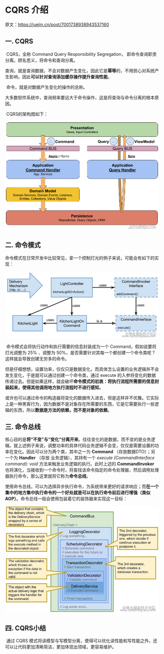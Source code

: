# CQRS 介绍

原文：https://juejin.cn/post/7001738938943537160



## 一. CQRS

​       CQRS，全称 Command Query Responsibility Segregation， 即命令查询职责分离。顾名思义，将命令和查询分离。

​        查询，就是查询数据，不会对数据产生变化，因此它是**幂等**的，不用担心对系统产生影响，因此**可以针对查询添加缓存操作提升查询性能**。

​        命令，就是对数据产生变化的操作的总称。

​        大多数软件系统中，查询频率要远大于命令操作，这是将查询与命令分离的根本原因。

​        CQRS的架构图如下：

![1](./images/CQRS/1.png)

## 二. 命令模式

​        命令模式在日常开发中比较常见，拿一个控制灯光的例子来说，可能会有如下的实现：

![2](./images/CQRS/2.png)

​        命令模式会将执行动作和执行需要的信息封装成为一个 Command，假如说要将灯光调整为 25% 、调整为 50%，是否需要针对其每一个都创建一个命令类呢？这样就会导致创建无穷多的命令。

​        但是仔细想想，设置功率，仅仅只是数据变化，而具体怎么设置的业务逻辑并不会发生变化，于是就可以通过创建一个命令类，通过 execute 的入参将变化的数据传递过去。但是如果这样，就会破坏**命令模式的初衷：将执行流程所需要的信息封装起来，使得其他调用地方执行流程时不进行感知**。

​        或许也可以通过命令的构造器将变化的数据传入进去，但是这样并不优雅。它实际上是一种黑客行为，因为数据不是对象存在所需要的东西，它是它需要执行一些逻辑的东西，所以**数据是方法的依赖，而不是对象的依赖**。

## 三. 命令总线

​        核心目的是**将“不变”与“变化”分离开来**。往往变化的是数据，而不变的是业务逻辑。就上述例子来说，调整功率的具体代码业务逻辑不会变，仅仅是需要设置的功率在变化。因此可以分为两个类，其中之一为 **Command** （存放数据DTO）；另一个为 **Handler** （存放 业务逻辑），其持有一个 *execute (CommandInterface command): void* 方法来触发业务逻辑的执行。此时上述的 **CommandInvoker** 也将演化，当接收到一个命令时，将查找该命令指定的命令处理器，然后调用处理器执行命令，那么这里就将它称为**命令总线**。

​        使用命令总线，可以为选择异步执行命令，为系统带来更好的请求响应；而**在一个集中的地方集中执行命令的一个好处就是可以在执行命令前后进行增强（类似AOP）**。命令总线一般会使用包装着它的装饰器来实现这一目标：

![3](./images/CQRS/3.png)

## 四. CQRS小结

​        通过 CQRS 模式将读模型与写模型分离，使得可以优化读性能和写性能之外，还可以让代码更加清晰简洁，更加体现出领域，更容易维护。